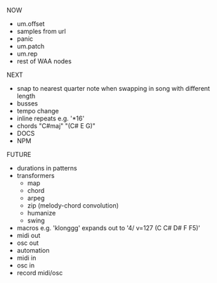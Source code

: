 NOW

- um.offset
- samples from url
- panic
- um.patch
- um.rep
- rest of WAA nodes

NEXT

- snap to nearest quarter note when swapping in song with different length
- busses
- tempo change
- inline repeats e.g. '\*16'
- chords "C#maj" "(C# E G)"
- DOCS
- NPM

FUTURE

- durations in patterns
- transformers
  - map
  - chord
  - arpeg
  - zip (melody-chord convolution)
  - humanize
  - swing
- macros e.g. 'klonggg' expands out to '4/ v=127 (C C# D# F F5)'
- midi out
- osc out
- automation
- midi in
- osc in
- record midi/osc
